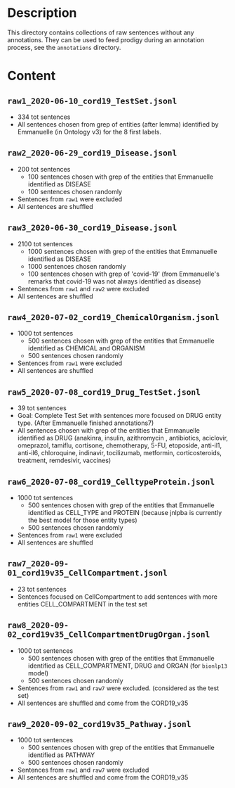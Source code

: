 # Description
This directory contains collections of raw sentences without any annotations.
They can be used to feed prodigy during an annotation process, see the `annotations` directory.

# Content
## `raw1_2020-06-10_cord19_TestSet.jsonl`
- 334 tot sentences
- All sentences chosen from grep of entities (after lemma) identified by Emmanuelle (in Ontology v3) for the 8 first labels.

## `raw2_2020-06-29_cord19_Disease.jsonl`
- 200 tot sentences
  - 100 sentences chosen with grep of the entities that Emmanuelle identified as DISEASE
  - 100 sentences chosen randomly
- Sentences from `raw1` were excluded
- All sentences are shuffled

## `raw3_2020-06-30_cord19_Disease.jsonl`
- 2100 tot sentences
  - 1000 sentences chosen with grep of the entities that Emmanuelle identified as DISEASE
  - 1000 sentences chosen randomly
  - 100 sentences chosen with grep of 'covid-19' (from Emmanuelle's remarks that covid-19 was not always identified as
 disease)
 - Sentences from `raw1` and `raw2` were excluded
 - All sentences are shuffled

## `raw4_2020-07-02_cord19_ChemicalOrganism.jsonl`

- 1000 tot sentences
  - 500 sentences chosen with grep of the entities that Emmanuelle identified as CHEMICAL and ORGANISM
  - 500 sentences chosen randomly
 - Sentences from `raw1` were excluded
- All sentences are shuffled

## `raw5_2020-07-08_cord19_Drug_TestSet.jsonl`
-  39 tot sentences	
- Goal: Complete Test Set with sentences more focused on DRUG entity type. (After Emmanuelle finished annotations7)
- All sentences chosen with grep of the entities that Emmanuelle identified as DRUG (anakinra, insulin, azithromycin
, antibiotics, aciclovir, omeprazol, tamiflu, cortisone, chemotherapy, 5-FU, etoposide, anti-il1, anti-il6, chloroquine, indinavir, tocilizumab, metformin, corticosteroids, treatment, remdesivir, vaccines)

## `raw6_2020-07-08_cord19_CelltypeProtein.jsonl`
- 1000 tot sentences	
  - 500 sentences chosen with grep of the entities that Emmanuelle identified as CELL_TYPE and PROTEIN (because jnlpba
  is currently the best model for those entity types)
  - 500 sentences chosen randomly
- Sentences from `raw1` were excluded
- All sentences are shuffled

## `raw7_2020-09-01_cord19v35_CellCompartment.jsonl`
- 23 tot sentences	
- Sentences focused on CellCompartment to add sentences with more entities CELL_COMPARTMENT in the test set

## `raw8_2020-09-02_cord19v35_CellCompartmentDrugOrgan.jsonl`
- 1000 tot sentences	
  - 500 sentences chosen with grep of the entities that Emmanuelle identified as CELL_COMPARTMENT, DRUG and ORGAN (for
  `bionlp13` model)
  - 500 sentences chosen randomly
- Sentences from `raw1` and `raw7` were excluded. (considered as the test set)
- All sentences are shuffled and come from the CORD19_v35

## `raw9_2020-09-02_cord19v35_Pathway.jsonl`
- 1000 tot sentences 	
  - 500 sentences chosen with grep of the entities that Emmanuelle identified as PATHWAY
  - 500 sentences chosen randomly
- Sentences from `raw1` and `raw7` were excluded
- All sentences are shuffled and come from the CORD19_v35
